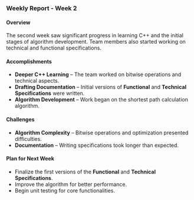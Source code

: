 ### **Weekly Report - Week 2**  

#### **Overview**  
The second week saw significant progress in learning C++ and the initial stages of algorithm development. Team members also started working on technical and functional specifications.  

#### **Accomplishments**  
- **Deeper C++ Learning** – The team worked on bitwise operations and technical aspects.  
- **Drafting Documentation** – Initial versions of **Functional** and **Technical Specifications** were written.  
- **Algorithm Development** – Work began on the shortest path calculation algorithm.  

#### **Challenges**  
- **Algorithm Complexity** – Bitwise operations and optimization presented difficulties.  
- **Documentation** – Writing specifications took longer than expected.  

#### **Plan for Next Week**  
- Finalize the first versions of the **Functional** and **Technical Specifications**.  
- Improve the algorithm for better performance.  
- Begin unit testing for core functionalities.